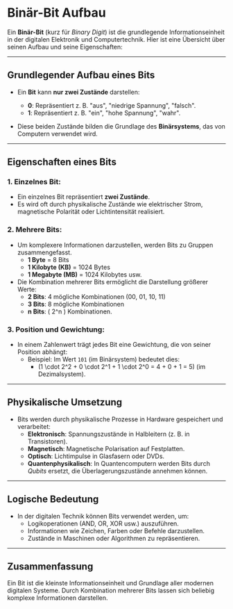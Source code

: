 # Binär-Bit Aufbau

Ein **Binär-Bit** (kurz für *Binary Digit*) ist die grundlegende Informationseinheit in der digitalen Elektronik und Computertechnik. Hier ist eine Übersicht über seinen Aufbau und seine Eigenschaften:

---

## **Grundlegender Aufbau eines Bits**
- Ein **Bit** kann **nur zwei Zustände** darstellen:
  - **0**: Repräsentiert z. B. "aus", "niedrige Spannung", "falsch".
  - **1**: Repräsentiert z. B. "ein", "hohe Spannung", "wahr".
  
- Diese beiden Zustände bilden die Grundlage des **Binärsystems**, das von Computern verwendet wird.

---

## **Eigenschaften eines Bits**

### 1. **Einzelnes Bit**:
   - Ein einzelnes Bit repräsentiert **zwei Zustände**.
   - Es wird oft durch physikalische Zustände wie elektrischer Strom, magnetische Polarität oder Lichtintensität realisiert.

### 2. **Mehrere Bits**:
   - Um komplexere Informationen darzustellen, werden Bits zu Gruppen zusammengefasst.
     - **1 Byte** = 8 Bits
     - **1 Kilobyte (KB)** = 1024 Bytes
     - **1 Megabyte (MB)** = 1024 Kilobytes usw.
   - Die Kombination mehrerer Bits ermöglicht die Darstellung größerer Werte:
     - **2 Bits**: 4 mögliche Kombinationen (00, 01, 10, 11)
     - **3 Bits**: 8 mögliche Kombinationen
     - **n Bits**: \( 2^n \) Kombinationen.

### 3. **Position und Gewichtung**:
   - In einem Zahlenwert trägt jedes Bit eine Gewichtung, die von seiner Position abhängt:
     - Beispiel: Im Wert `101` (im Binärsystem) bedeutet dies:
       - \(1 \cdot 2^2 + 0 \cdot 2^1 + 1 \cdot 2^0 = 4 + 0 + 1 = 5\) (im Dezimalsystem).

---

## **Physikalische Umsetzung**
- Bits werden durch physikalische Prozesse in Hardware gespeichert und verarbeitet:
  - **Elektronisch**: Spannungszustände in Halbleitern (z. B. in Transistoren).
  - **Magnetisch**: Magnetische Polarisation auf Festplatten.
  - **Optisch**: Lichtimpulse in Glasfasern oder DVDs.
  - **Quantenphysikalisch**: In Quantencomputern werden Bits durch *Qubits* ersetzt, die Überlagerungszustände annehmen können.

---

## **Logische Bedeutung**
- In der digitalen Technik können Bits verwendet werden, um:
  - Logikoperationen (AND, OR, XOR usw.) auszuführen.
  - Informationen wie Zeichen, Farben oder Befehle darzustellen.
  - Zustände in Maschinen oder Algorithmen zu repräsentieren.

---

## **Zusammenfassung**
Ein Bit ist die kleinste Informationseinheit und Grundlage aller modernen digitalen Systeme. Durch Kombination mehrerer Bits lassen sich beliebig komplexe Informationen darstellen.

